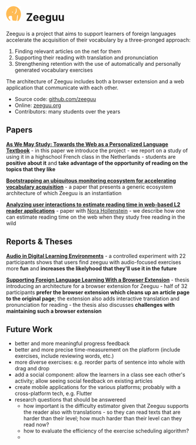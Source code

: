 <h1><img src="/docs/assets/icons/zeeguu.svg" style="width:40px; margin-right: 0.5em"/>Zeeguu</h1>

Zeeguu is a project that aims to support learners of foreign languages accelerate the acquisition of their vocabulary by a three-pronged approach:
1. Finding relevant articles on the net for them
1. Supporting their reading with translation and pronunciation 
1. Strengthening retention with the use of automatically and personally generated vocabulary exercises

The architecture of Zeeguu includes both a browser extension and a web application that communicate with each other. 

- Source code: [github.com/zeeguu](https://github.com/zeeguu)
- Online: [zeeguu.org](https://zeeguu.org)
- Contributors: many students over the years


## Papers
[**As We May Study: Towards the Web as a Personalized Language Textbook**](/docs/assets/papers/18-AsWeMayStudy.pdf)
	- in this paper we introduce the project
	- we report on a study of using it in a highschool French class in the Netherlands
	- students are **positive about it** and **take advantage of the opportunity of reading on the topics that they like**

[**Bootstrapping an ubiquitous monitoring ecosystem for accelerating vocabulary acquisition**](/docs/assets/papers/16-Bootstrapping.pdf) 
	- a paper that presents a generic ecosystem architecture of which Zeeguu is an instantiation 

[**Analyzing user interactions to estimate reading time in web-based L2 reader applications**](https://research-publishing.net/manuscript?10.14705/rpnet.2022.61.1453) - paper with [Nora Hollenstein](https://norahollenstein.github.io/) - we describe how one can estimate reading time on the web when they study free reading in the wild


## Reports & Theses

[**Audio in Digital Learning Environments**](../docs/assets/reports/22-thesis-audio-exercises.pdf) - a controlled experiment with 22 participants shows that users find zeeguu with audio-focused exercises more **fun** and **increases the likelyhood that they'll use it in the future**

[**Supporting Foreign Language Learning With a Browser Extension**](../docs/assets/reports/22-thesis-browser-extension.pdf) - thesis introducing an architecture for a browser extension for Zeeguu - half of 32 participants **prefer the browser extension which cleans up an article page to the original page**; the extension also adds interactive translation and pronunciation for reading  - the thesis also discusses **challenges with maintaining such a browser extension**

## Future Work
- better and more meaningful progress feedback 
- better and more precise time-measurement on the platform (include exercises, include reviewing words, etc.)
- more diverse exercises: e.g. reorder parts of sentence into whole with drag and drop
- add a social component: allow the learners in a class see each other's activity; allow seeing social feedback on existing articles
- create mobile applications for the various platforms; probably with a cross-platform tech, e.g. Flutter
- research questions that should be answereed
	- how important is the difficulty estimator given that Zeeguu supports the reader also with translations - so they can read texts that are harder than their level; how much harder than their level can they read now? 
	- how to evaluate the efficiency of the exercise scheduling algorithm?
	- 